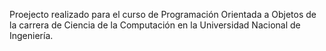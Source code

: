 Proejecto realizado para el curso de Programación Orientada a Objetos de la carrera de Ciencia de la Computación en la Universidad Nacional de Ingeniería.
